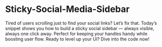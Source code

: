 # Sticky-Social-Media-Sidebar
Tired of users scrolling just to find your social links? Let’s fix that. Today’s snippet shows you how to build a sticky social sidebar — always visible, always one click away. Perfect for keeping your handles handy while boosting user flow. Ready to level up your UI? Dive into the code now!
